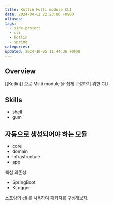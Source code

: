 ```yaml
---
title: Kotlin Multi module CLI
date: 2024-04-02 22:23:00 +0900
aliases: 
tags:
  - side-project
  - cli
  - kotlin
  - spring
categories: 
updated: 2024-10-05 11:44:36 +0900
---
```


## Overview

[[Kotlin]] 으로 Multi module 을 쉽게 구성하기 위한 CLI

## Skills

- shell
- gum

## 자동으로 생성되어야 하는 모듈

- core
- domain
- infrastructure
- app

핵심 의존성

- SpringBoot
- KLogger

스프링의 cli 를 사용하여 패키지를 구성해보자.

